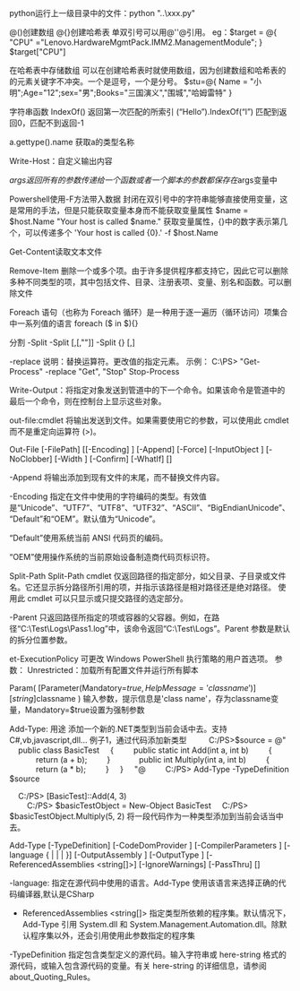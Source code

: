 python运行上一级目录中的文件：python "..\xxx.py"

@()创建数组
@{}创建哈希表
单双引号可以用@''@引用。
eg：$target = @{
"CPU"             ="Lenovo.HardwareMgmtPack.IMM2.ManagementModule";
}
$target["CPU"]

在哈希表中存储数组
可以在创建哈希表时就使用数组，因为创建数组和哈希表的的元素关键字不冲突。一个是逗号，一个是分号。
$stu=@{ Name = "小明";Age="12";sex="男";Books="三国演义","围城","哈姆雷特" }

字符串函数
IndexOf()	返回第一次匹配的所索引	(“Hello”).IndexOf(“l”)
匹配到返回0，匹配不到返回-1

a.gettype().name
获取a的类型名称

Write-Host：自定义输出内容

$args返回所有的参数
传递给一个函数或者一个脚本的参数都保存在$args变量中

Powershell使用-F方法带入数据
封闭在双引号中的字符串能够直接使用变量，这是常用的手法，但是只能获取变量本身而不能获取变量属性
$name = $host.Name
"Your host is called $name."
获取变量属性，{}中的数字表示第几个，可以传递多个
'Your host is called {0}.' -f $host.Name

Get-Content读取文本文件

Remove-Item 删除一个或多个项。由于许多提供程序都支持它，因此它可以删除多种不同类型的项，其中包括文件、目录、注册表项、变量、别名和函数。可以删除文件

Foreach 语句（也称为 Foreach 循环）是一种用于逐一遍历（循环访问）项集合中一系列值的语言
foreach ($<item> in $<collection>){<statement list>}

分割
-Split <String>
<String> -Split <Delimiter>[,<Max-substrings>[,"<Options>"]]
<String> -Split {<ScriptBlock>} [,<Max-substrings>]

-replace
    说明：替换运算符。更改值的指定元素。
    示例：
        C:\PS> "Get-Process" -replace "Get", "Stop"
        Stop-Process

Write-Output：将指定对象发送到管道中的下一个命令。如果该命令是管道中的最后一个命令，则在控制台上显示这些对象。

out-file:cmdlet 将输出发送到文件。如果需要使用它的参数，可以使用此 cmdlet 而不是重定向运算符 (>)。

Out-File [-FilePath] <string> [[-Encoding] <string>] [-Append] [-Force] [-InputObject <psobject>] [-NoClobber] [-Width <int>] [-Confirm] [-WhatIf] [<CommonParameters>]

-Append 
将输出添加到现有文件的末尾，而不替换文件内容。

-Encoding <string>
指定在文件中使用的字符编码的类型。有效值是“Unicode”、“UTF7”、“UTF8”、“UTF32”、“ASCII”、“BigEndianUnicode”、“Default”和“OEM”。默认值为“Unicode”。

“Default”使用系统当前 ANSI 代码页的编码。

“OEM”使用操作系统的当前原始设备制造商代码页标识符。


Split-Path Split-Path cmdlet 仅返回路径的指定部分，如父目录、子目录或文件名。它还显示拆分路径所引用的项，并指示该路径是相对路径还是绝对路径。
使用此 cmdlet 可以只显示或只提交路径的选定部分。

-Parent 
只返回路径所指定的项或容器的父容器。例如，在路径“C:\Test\Logs\Pass1.log”中，该命令返回“C:\Test\Logs”。Parent 参数是默认的拆分位置参数。

et-ExecutionPolicy 可更改 Windows PowerShell 执行策略的用户首选项。
参数：
Unrestricted：加载所有配置文件并运行所有脚本


Param(
  [Parameter(Mandatory=$true,HelpMessage='class name')][string]$classname
)
输入参数，提示信息是'class name'，存为classname变量，Mandatory=$true设置为强制参数

 Add-Type:
 用途
    添加一个新的.NET类型到当前会话中去。支持C#,vb,javascript,dll...
 例子1，通过代码添加新类型
         C:/PS>$source = @"
    public class BasicTest
    {
        public static int Add(int a, int b)
        {
            return (a + b);
        }
    
        public int Multiply(int a, int b)
        {
            return (a * b);
        }
    }
    "@
    
    C:/PS> Add-Type -TypeDefinition $source

    C:/PS> [BasicTest]::Add(4, 3)  
    
    C:/PS> $basicTestObject = New-Object BasicTest 
    C:/PS> $basicTestObject.Multiply(5, 2)
将一段代码作为一种类型添加到当前会话当中去。

Add-Type [-TypeDefinition] <string> [-CodeDomProvider <CodeDomProvider>] [-CompilerParameters <CompilerParameters>] [-language {<CSharp> | <CSharpVersion3> | <VisualBasic> | <JScript>}] [-OutputAssembly <string>] [-OutputType <OutputAssemblyType>] [-ReferencedAssemblies <string[]>] [-IgnoreWarnings] [-PassThru] [<CommonParameters>]

-language: 指定在源代码中使用的语言。Add-Type 使用该语言来选择正确的代码编译器,默认是CSharp

- ReferencedAssemblies <string[]>
指定类型所依赖的程序集。默认情况下，Add-Type 引用 System.dll 和 System.Management.Automation.dll。除默认程序集以外，还会引用使用此参数指定的程序集

-TypeDefinition <string>
指定包含类型定义的源代码。输入字符串或 here-string 格式的源代码，或输入包含源代码的变量。有关 here-string 的详细信息，请参阅 about_Quoting_Rules。

